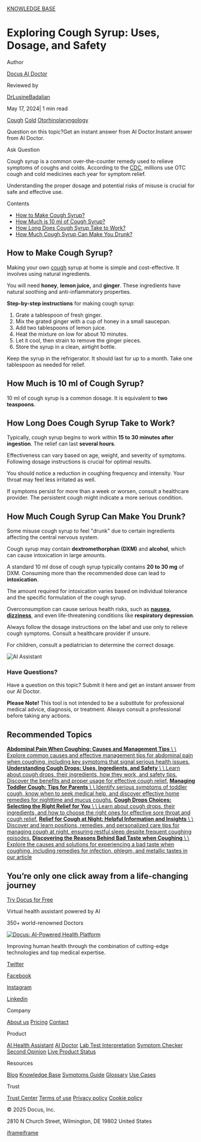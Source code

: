 [KNOWLEDGE BASE](https://docus.ai/knowledge-base)

# Exploring Cough Syrup: Uses, Dosage, and Safety

Author

[Docus AI Doctor](https://docus.ai/ai-doctor)

Reviewed by

[DrLusineBadalian](https://docus.ai/author/dr-lusine-badalian)

May 17, 2024\| 1 min read

[Cough](https://docus.ai/tags/cough) [Cold](https://docus.ai/tags/cold) [Otorhinolaryngology](https://docus.ai/tags/otorhinolaryngology)

Question on this topic?Get an instant answer from AI Doctor.Instant answer from AI Doctor.

Ask Question

Cough syrup is a common over-the-counter remedy used to relieve symptoms of coughs and colds. According to the [CDC](https://www.cdc.gov/common-cold/treatment/?CDC_AAref_Val=https://www.cdc.gov/antibiotic-use/colds.html), millions use OTC cough and cold medicines each year for symptom relief.

Understanding the proper dosage and potential risks of misuse is crucial for safe and effective use.

Contents

- [How to Make Cough Syrup?](https://docus.ai/knowledge-base/exploring-cough-syrup#how-to-make-cough-syrup)
- [How Much is 10 ml of Cough Syrup?](https://docus.ai/knowledge-base/exploring-cough-syrup#how-much-is-10-ml-of-cough-syrup)
- [How Long Does Cough Syrup Take to Work?](https://docus.ai/knowledge-base/exploring-cough-syrup#how-long-does-cough-syrup-take-to-work)
- [How Much Cough Syrup Can Make You Drunk?](https://docus.ai/knowledge-base/exploring-cough-syrup#how-much-cough-syrup-can-make-you-drunk)

## How to Make Cough Syrup?

Making your own [cough](https://docus.ai/knowledge-base/what-your-cough-sound-says-about-your-health) syrup at home is simple and cost-effective. It involves using natural ingredients.

You will need **honey**, **lemon juice,** and **ginger**. These ingredients have natural soothing and anti-inflammatory properties.

**Step-by-step instructions** for making cough syrup:

1. Grate a tablespoon of fresh ginger.
2. Mix the grated ginger with a cup of honey in a small saucepan.
3. Add two tablespoons of lemon juice.
4. Heat the mixture on low for about 10 minutes.
5. Let it cool, then strain to remove the ginger pieces.
6. Store the syrup in a clean, airtight bottle.

Keep the syrup in the refrigerator. It should last for up to a month. Take one tablespoon as needed for relief.

## How Much is 10 ml of Cough Syrup?

10 ml of cough syrup is a common dosage. It is equivalent to **two teaspoons**.

## How Long Does Cough Syrup Take to Work?

Typically, cough syrup begins to work within **15 to 30 minutes after ingestion**. The relief can last **several hours**.

Effectiveness can vary based on age, weight, and severity of symptoms. Following dosage instructions is crucial for optimal results.

You should notice a reduction in coughing frequency and intensity. Your throat may feel less irritated as well.

If symptoms persist for more than a week or worsen, consult a healthcare provider. The persistent cough might indicate a more serious condition.

## How Much Cough Syrup Can Make You Drunk?

Some misuse cough syrup to feel "drunk" due to certain ingredients affecting the central nervous system.

Cough syrup may contain **dextromethorphan (DXM)** and **alcohol**, which can cause intoxication in large amounts.

A standard 10 ml dose of cough syrup typically contains **20 to 30 mg** of DXM. Consuming more than the recommended dose can lead to **intoxication**.

The amount required for intoxication varies based on individual tolerance and the specific formulation of the cough syrup.

Overconsumption can cause serious health risks, such as [**nausea**](https://docus.ai/knowledge-base/remedies-and-foods-to-help-with-nausea), [**dizziness**](https://docus.ai/tags/dizziness), and even life-threatening conditions like **respiratory depression**.

Always follow the dosage instructions on the label and use only to relieve cough symptoms. Consult a healthcare provider if unsure.

For children, consult a pediatrician to determine the correct dosage.

![AI Assistant](https://docus.ai/images/small-assistant.png)

### Have Questions?

Have a question on this topic? Submit it here and get an instant answer from our AI Doctor.

**Please Note!** This tool is not intended to be a substitute for professional medical advice, diagnosis, or treatment. Always consult a professional before taking any actions.

## Recommended Topics

[**Abdominal Pain When Coughing: Causes and Management Tips** \\
\\
Explore common causes and effective management tips for abdominal pain when coughing, including key symptoms that signal serious health issues.](https://docus.ai/knowledge-base/treatmnet-and-causes-of-abdominal-pain-when-coughing) [**Understanding Cough Drops: Uses, Ingredients, and Safety** \\
\\
Learn about cough drops, their ingredients, how they work, and safety tips. Discover the benefits and proper usage for effective cough relief.](https://docus.ai/knowledge-base/understanding-cough-drops) [**Managing Toddler Cough: Tips for Parents** \\
\\
Identify serious symptoms of toddler cough, know when to seek medical help, and discover effective home remedies for nighttime and mucus coughs.](https://docus.ai/knowledge-base/managing-toddler-cough) [**Cough Drops Choices: Selecting the Right Relief for You** \\
\\
Learn about cough drops, their ingredients, and how to choose the right ones for effective sore throat and cough relief.](https://docus.ai/knowledge-base/cough-drops-choices) [**Relief for Cough at Night: Helpful Information and Insights** \\
\\
Discover and learn positions, remedies, and personalized care tips for managing cough at night, ensuring restful sleep despite frequent coughing episodes.](https://docus.ai/knowledge-base/relief-for-cough-at-night) [**Discovering the Reasons Behind Bad Taste when Coughing** \\
\\
Explore the causes and solutions for experiencing a bad taste when coughing, including remedies for infection, phlegm, and metallic tastes in our article](https://docus.ai/knowledge-base/reasons-behind-bad-taste-when-coughing)

## You’re only one click away from a life-changing journey

[Try Docus for Free](https://my.docus.ai/auth/signup)

Virtual health assistant powered by AI

350+ world-renowned Doctors

[![Docus: AI-Powered Health Platform](https://docus.ai/docus-dark-logo.svg)](https://docus.ai/)

Improving human health through the combination of cutting-edge technologies and top medical expertise.

[Twitter](https://twitter.com/docus_ai)

[Facebook](https://www.facebook.com/docusai)

[Instagram](https://www.instagram.com/docus.ai/)

[Linkedin](https://www.linkedin.com/company/docusai/)

Company

[About us](https://docus.ai/about-us) [Pricing](https://docus.ai/pricing) [Contact](https://docus.ai/contact)

Product

[AI Health Assistant](https://docus.ai/ai-health-assistant) [AI Doctor](https://docus.ai/ai-doctor) [Lab Test Interpretation](https://docus.ai/lab-test-interpretation) [Symptom Checker](https://docus.ai/symptom-checker) [Second Opinion](https://docus.ai/second-opinion) [Live Product Status](https://docus.statuspage.io/)

Resources

[Blog](https://docus.ai/blog) [Knowledge Base](https://docus.ai/knowledge-base) [Symptoms Guide](https://docus.ai/symptoms-guide) [Glossary](https://docus.ai/glossary) [Use Cases](https://docus.ai/use-cases)

Trust

[Trust Center](https://trust.docus.ai/) [Terms of use](https://docus.ai/terms-of-use) [Privacy policy](https://docus.ai/privacy-policy) [Cookie policy](https://docus.ai/cookie-policy)

© 2025 Docus, Inc.

2810 N Church Street, Wilmington, DE 19802 United States

[iframe](https://td.doubleclick.net/td/ga/rul?tid=G-C1NR4HEC74&gacid=2077069004.1741381469&gtm=45je5362v874030715z8849365654za200zb849365654&dma=0&gcs=G1--&gcd=13l3l3R3l5l1&npa=0&pscdl=noapi&aip=1&fledge=1&frm=0&tag_exp=102067808~102482433~102539968~102587591~102640600~102717422~102788824~102814059&z=1931379753)[iframe](https://td.doubleclick.net/td/rul/11076298198?random=1741381469216&cv=11&fst=1741381469216&fmt=3&bg=ffffff&guid=ON&async=1&gtm=45je5362v874030715z8849365654za200zb849365654&gcd=13l3l3R3l5l1&dma=0&tag_exp=102067808~102482433~102539968~102587591~102640600~102717422~102788824~102814059&u_w=1280&u_h=1024&url=https%3A%2F%2Fdocus.ai%2Fknowledge-base%2Fexploring-cough-syrup&hn=www.googleadservices.com&frm=0&tiba=Exploring%20Cough%20Syrup%3A%20Uses%2C%20Dosage%2C%20and%20Safety&npa=0&pscdl=noapi&auid=1424645934.1741381469&uaa=&uab=&uafvl=&uamb=0&uam=&uap=&uapv=&uaw=0&fledge=1&data=event%3Dgtag.config)